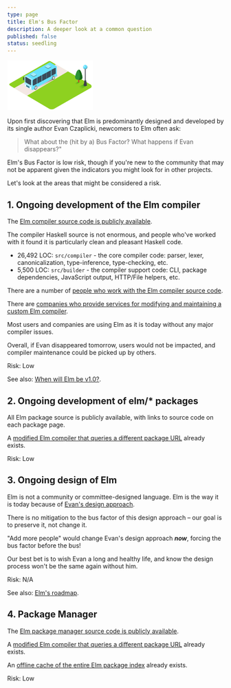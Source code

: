 ```yaml
---
type: page
title: Elm's Bus Factor
description: A deeper look at a common question
published: false
status: seedling
---
```


<img width="200" src="/images/pictures/bus-factor.png" />

Upon first discovering that Elm is predominantly designed and developed by its single author Evan Czaplicki, newcomers to Elm often ask:

> What about the (hit by a) Bus Factor? What happens if Evan disappears?"


Elm's Bus Factor is low risk, though if you're new to the community that may not be apparent given the indicators you might look for in other projects.

Let's look at the areas that might be considered a risk.


## 1. Ongoing development of the Elm compiler

The [Elm compiler source code is publicly available](TODO).

The compiler Haskell source is not enormous, and people who've worked with it found it is particularly clean and pleasant Haskell code.

- 26,492 LOC: `src/compiler` - the core compiler code: parser, lexer, canonicalization, type-inference, type-checking, etc.
- 5,500 LOC: `src/builder` - the compiler support code: CLI, package dependencies, JavaScript output, HTTP/File helpers, etc.

There are a number of [people who work with the Elm compiler source code](TODO).

There are [companies who provide services for modifying and maintaining a custom Elm compiler](TODO).

Most users and companies are using Elm as it is today without any major compiler issues.

Overall, if Evan disappeared tomorrow, users would not be impacted, and compiler maintenance could be picked up by others.

<pill color="green">Risk: Low</pill>


See also: [When will Elm be v1.0?](TOOD).



## 2. Ongoing development of elm/* packages

All Elm package source is publicly available, with links to source code on each package page.

A [modified Elm compiler that queries a different package URL](TODO) already exists.


<pill color="green">Risk: Low</pill>



## 3. Ongoing design of Elm

Elm is not a community or committee-designed language. Elm is the way it is today because of [Evan's design approach](TODO).

There is no mitigation to the bus factor of this design approach – our goal is to preserve it, not change it.

"Add more people" would change Evan's design approach _**now**_, forcing the bus factor before the bus!

Our best bet is to wish Evan a long and healthy life, and know the design process won't be the same again without him.

<pill color="grey">Risk: N/A</pill>


See also: [Elm's roadmap](/faqs/elm-roadmap).



## 4. Package Manager

The [Elm package manager source code is publicly available](TODO).

A [modified Elm compiler that queries a different package URL](TODO) already exists.

An [offline cache of the entire Elm package index](TODO) already exists.

<pill color="green">Risk: Low</pill>

